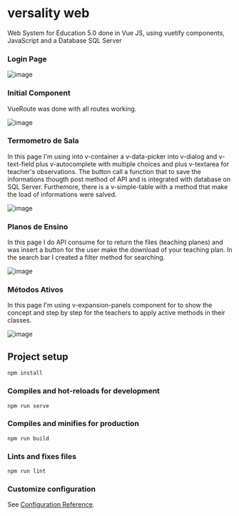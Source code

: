 # versality web

Web System for Education 5.0 done in Vue JS, using vuetify components, JavaScript and a Database SQL Server

### Login Page

![image](https://user-images.githubusercontent.com/99905571/178382451-5050c5b7-da67-45f8-9c6b-f0d54213af50.png)

### Initial Component

VueRoute was done with all routes working.

![image](https://user-images.githubusercontent.com/99905571/178383159-6348c23f-4261-452f-8cb4-fb9240e5c1a2.png)

### Termometro de Sala

In this page I'm using into v-container a v-data-picker into v-dialog and v-text-field plus v-autocomplete with multiple choices and plus v-textarea for teacher's observations. The button call a function that to save the informations thougth post method of API and is integrated with database on SQL Server. Furthemore, there is a v-simple-table with a method that make the load of informations were salved. 

![image](https://user-images.githubusercontent.com/99905571/178384781-ecd7ef52-fc3a-4d84-8f33-0b0d44957764.png)

### Planos de Ensino

In this page I do API consume for to return the files (teaching planes) and was insert a button for the user make the download of your teaching plan. In the search bar I created a filter method for searching. 

![image](https://user-images.githubusercontent.com/99905571/178385544-e3f007b4-19fe-4ee6-bb04-8f58582124de.png)

### Métodos Ativos

In this page I'm using v-expansion-panels component for to show the concept and step by step for the teachers to apply active methods in their classes.

![image](https://user-images.githubusercontent.com/99905571/178386018-1fbb7a4b-3597-4966-b00e-ac7b935ff3bd.png)

## Project setup
```
npm install
```

### Compiles and hot-reloads for development
```
npm run serve
```

### Compiles and minifies for production
```
npm run build
```

### Lints and fixes files
```
npm run lint
```

### Customize configuration
See [Configuration Reference](https://cli.vuejs.org/config/).
